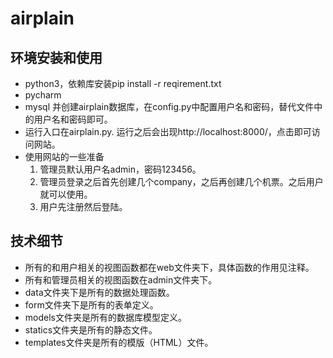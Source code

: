 # airplain

## 环境安装和使用
 
 * python3，依赖库安装pip install -r reqirement.txt
 * pycharm
 * mysql 并创建airplain数据库，在config.py中配置用户名和密码，替代文件中的用户名和密码即可。
 * 运行入口在airplain.py. 运行之后会出现http://localhost:8000/，点击即可访问网站。
 * 使用网站的一些准备
    1. 管理员默认用户名admin，密码123456。
    2. 管理员登录之后首先创建几个company，之后再创建几个机票。之后用户就可以使用。
    3. 用户先注册然后登陆。
    
## 技术细节
 
 * 所有的和用户相关的视图函数都在web文件夹下，具体函数的作用见注释。
 * 所有和管理员相关的视图函数在admin文件夹下。
 * data文件夹下是所有的数据处理函数。
 * form文件夹下是所有的表单定义。
 * models文件夹是所有的数据库模型定义。
 * statics文件夹是所有的静态文件。
 * templates文件夹是所有的模版（HTML）文件。
 